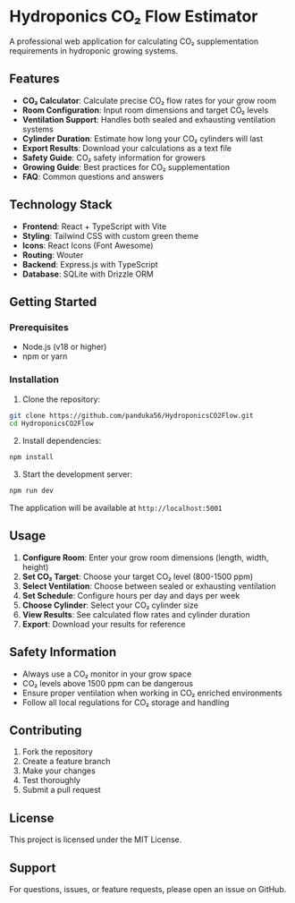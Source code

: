 # Hydroponics CO₂ Flow Estimator

A professional web application for calculating CO₂ supplementation requirements in hydroponic growing systems.

## Features

- **CO₂ Calculator**: Calculate precise CO₂ flow rates for your grow room
- **Room Configuration**: Input room dimensions and target CO₂ levels
- **Ventilation Support**: Handles both sealed and exhausting ventilation systems
- **Cylinder Duration**: Estimate how long your CO₂ cylinders will last
- **Export Results**: Download your calculations as a text file
- **Safety Guide**: CO₂ safety information for growers
- **Growing Guide**: Best practices for CO₂ supplementation
- **FAQ**: Common questions and answers

## Technology Stack

- **Frontend**: React + TypeScript with Vite
- **Styling**: Tailwind CSS with custom green theme
- **Icons**: React Icons (Font Awesome)
- **Routing**: Wouter
- **Backend**: Express.js with TypeScript
- **Database**: SQLite with Drizzle ORM

## Getting Started

### Prerequisites

- Node.js (v18 or higher)
- npm or yarn

### Installation

1. Clone the repository:
```bash
git clone https://github.com/panduka56/HydroponicsCO2Flow.git
cd HydroponicsCO2Flow
```

2. Install dependencies:
```bash
npm install
```

3. Start the development server:
```bash
npm run dev
```

The application will be available at `http://localhost:5001`

## Usage

1. **Configure Room**: Enter your grow room dimensions (length, width, height)
2. **Set CO₂ Target**: Choose your target CO₂ level (800-1500 ppm)
3. **Select Ventilation**: Choose between sealed or exhausting ventilation
4. **Set Schedule**: Configure hours per day and days per week
5. **Choose Cylinder**: Select your CO₂ cylinder size
6. **View Results**: See calculated flow rates and cylinder duration
7. **Export**: Download your results for reference

## Safety Information

- Always use a CO₂ monitor in your grow space
- CO₂ levels above 1500 ppm can be dangerous
- Ensure proper ventilation when working in CO₂ enriched environments
- Follow all local regulations for CO₂ storage and handling

## Contributing

1. Fork the repository
2. Create a feature branch
3. Make your changes
4. Test thoroughly
5. Submit a pull request

## License

This project is licensed under the MIT License.

## Support

For questions, issues, or feature requests, please open an issue on GitHub.